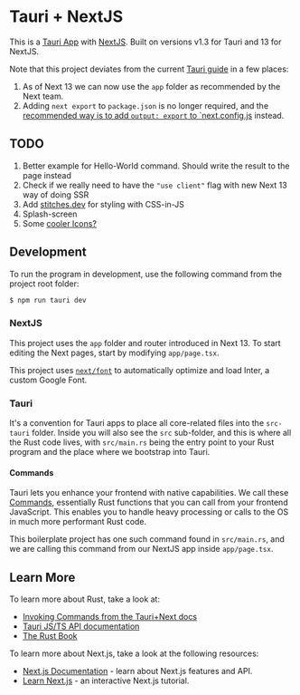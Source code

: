 # Tauri + NextJS

This is a [Tauri App](https://tauri.app) with [NextJS](https://nextjs.org/). Built on versions v1.3 for Tauri and 13 for NextJS.

Note that this project deviates from the current [Tauri guide](https://tauri.app/v1/guides/getting-started/setup/next-js) in a few places:

1. As of Next 13 we can now use the `app` folder as recommended by the Next team.
2. Adding `next export` to `package.json` is no longer required, and the [recommended way is to add `output: export` to `next.config.js](https://nextjs.org/docs/pages/building-your-application/deploying/static-exports) instead.

## TODO

1. Better example for Hello-World command. Should write the result to the page instead
2. Check if we really need to have the `"use client"` flag with new Next 13 way of doing SSR
3. Add [stitches.dev](https://stitches.dev/) for styling with CSS-in-JS
4. Splash-screen
5. Some [cooler Icons?](https://tauri.app/v1/guides/features/icons) 

## Development

To run the program in development, use the following command from the project root folder:

```bash
$ npm run tauri dev
```

### NextJS

This project uses the `app` folder and router introduced in Next 13. To start editing the Next pages, start by modifying `app/page.tsx`.

This project uses [`next/font`](https://nextjs.org/docs/basic-features/font-optimization) to automatically optimize and load Inter, a custom Google Font.

### Tauri

It's a convention for Tauri apps to place all core-related files into the `src-tauri` folder. Inside you will also see the `src` sub-folder, and this is where all the Rust code lives, with `src/main.rs` being the entry point to your Rust program and the place where we bootstrap into Tauri.

#### Commands

Tauri lets you enhance your frontend with native capabilities. We call these [Commands](https://tauri.app/v1/guides/features/command), essentially Rust functions that you can call from your frontend JavaScript. This enables you to handle heavy processing or calls to the OS in much more performant Rust code.

This boilerplate project has one such command found in `src/main.rs`, and we are calling this command from our NextJS app inside `app/page.tsx`.

## Learn More

To learn more about Rust, take a look at:

- [Invoking Commands from the Tauri+Next docs](https://tauri.app/v1/guides/getting-started/setup/next-js#invoke-commands)
- [Tauri JS/TS API documentation](https://tauri.app/v1/api/js/)
- [The Rust Book](https://doc.rust-lang.org/book/)

To learn more about Next.js, take a look at the following resources:

- [Next.js Documentation](https://nextjs.org/docs) - learn about Next.js features and API.
- [Learn Next.js](https://nextjs.org/learn) - an interactive Next.js tutorial.
